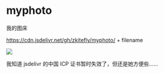 # myphoto

我的图床

https://cdn.jsdelivr.net/gh/zkitefly/myphoto/ + filename

[![](https://data.jsdelivr.com/v1/package/gh/zkitefly/myphoto/badge)](https://www.jsdelivr.com/package/gh/zkitefly/myphoto)

我知道 jsdelivr 的中国 ICP 证书暂时失效了，但还是她方便些……

